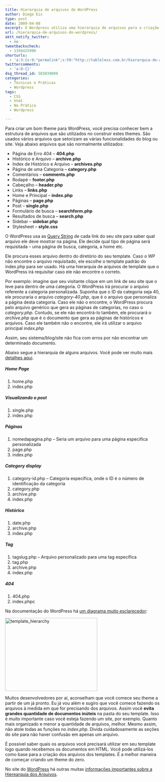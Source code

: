 ```yaml
---
title: Hierarquia de arquivos do WordPress
author: Diego Eis
type: post
date: 2009-04-08
excerpt: O Wordpress utiliza uma hierarquia de arquivos para a criação de themes. Para criar bons sites e blogs baseados em Wordpress, é importante que você entenda essa hierarquia.
url: /hierarquia-de-arquivos-do-wordpress/
aktt_notify_twitter:
  - no
tweetbackscheck:
  - 1356425990
shorturls:
  - 'a:3:{s:9:"permalink";s:59:"http://tableless.com.br/hierarquia-de-arquivos-do-wordpress";s:7:"tinyurl";s:26:"http://tinyurl.com/3j7m5qr";s:4:"isgd";s:19:"http://is.gd/0tzn55";}'
twittercomments:
  - 'a:0:{}'
dsq_thread_id: 503039009
categories:
  - Técnicas e Práticas
  - Wordpress
tags:
  - CSS
  - html
  - Na Prática
  - Wordpress

---
```

Para criar um bom theme para WordPress, você precisa conhecer bem a estrutura de arquivos que são utilizados no construir estes themes. São usados vários arquivos que setorizam as várias funcionalidades do blog ou site. Veja abaixo arquivos que são normalmente utilizados:

  * Página de Erro 404 &#8211; **404.php**
  * Histórico e Arquivo &#8211; **archive.php**
  * Index de Histórico e Arquivo &#8211; **archives.php**
  * Página de uma Categoria &#8211; **category.php**
  * Comentários &#8211; **comments.php**
  * Rodapé &#8211; **footer.php**
  * Cabeçalho &#8211; **header.php**
  * Links &#8211; **links.php**
  * Home e Principal &#8211; **index.php**
  * Páginas &#8211; **page.php**
  * Post &#8211; **single.php**
  * Formulário de busca &#8211; **searchform.php**
  * Resultados de busca &#8211; **search.php**
  * Sidebar &#8211; **sidebar.php**
  * Stylesheet &#8211; **style.css** 

O WordPress usa as [Query String][1] de cada link do seu site para saber qual arquivo ele deve mostrar na página. Ele decide qual tipo de página será requisitada &#8211; uma página de busca, categoria, a home etc.
  
Ele procura esses arquivo dentro do diretório do seu template. Caso o WP não encontre o arquivo requisitado, ele escolhe o template padrão do index.php para ser usado. Há uma hierarquia de arquivos de template que o WordPress irá requisitar caso ele não encontre o correto.

Por exemplo: imagine que seu visitante clique em um link de seu site que o leve para dentro de uma categoria. O WordPress irá procurar o arquivo referente a categoria personalizada. Suponha que o ID da categoria seja 40, ele procuraria o arquivo _category-40.php_, que é o arquivo que personaliza a página desta categoria. Caso ele não o encontre, o WordPress procura pelo arquivo genérico que gera as páginas de categorias, no caso o _category.php_. Contudo, se ele não encontrá-lo também, ele procurará o _archive.php_ que é o documento que gera as páginas de históricos e arquivos. Caso ele também não o encontre, ele irá utilizar o arquivo principal _index.php_
  
Assim, seu sistema/blog/site não fica com erros por não encontrar um determinado documento.

Abaixo segue a hierarquia de alguns arquivos. Você pode ver muito mais [detalhes aqui][2].

##### Home Page

  1. home.php
  2. index.php 

##### Visualizando o post

  1. single.php
  2. index.php

##### Páginas 

  1. nomedapagina.php &#8211; Seria um arquivo para uma página especifica personalizada
  2. page.php
  3. index.php 

##### Category display

  1. category-id.php &#8211; Categoria específica, onde o ID é o número de identificação da categoria
  2. category.php
  3. archive.php
  4. index.php 

##### Histórico

  1. date.php
  2. archive.php
  3. index.php 

##### Tag

  1. tagslug.php &#8211; Arquivo personalizado para uma tag específica
  2. tag.php
  3. archive.php
  4. index.php 

##### 404

  1. 404.php
  2. index.phpc

Na documentação do WordPress há [um diagrama muito esclarecedor][3]:
  
[<img src="http://tableless.com.br/uploads/2009/04/template_hierarchy-300x238.png" alt="template_hierarchy" title="template_hierarchy" width="300" height="238" class="alignnone size-medium wp-image-1311" srcset="uploads/2009/04/template_hierarchy-300x238.png 300w, uploads/2009/04/template_hierarchy.png 880w" sizes="(max-width: 300px) 100vw, 300px" />][4]

Muitos desenvolvedores por aí, aconselham que você comece seu theme a partir de um já pronto. Eu já vou além e sugiro que você comece fazendo os arquivos à medida em que for precisando dos arquivos. Assim você **evita grandes quantidade de documentos inúteis** na pasta do seu template. Isso é muito importante caso você esteja fazendo um site, por exemplo. Quanto mais organizado e menor a quantidade de arquivos, melhor. Mesmo assim, não atole todas as funções no _index.php_. Divida cuidadosamente as seções do site para não haver confusão em apenas um arquivo.

É possível saber quais os arquivos você precisará utilizar em seu template logo quando recebemos os documentos em HTML. Você pode utilizá-los como base para a criação dos arquivos dos templates. É a melhor maneira de começar criando um theme do zero. 

No site do [WordPress][5] há outras muitas [informações importantes sobre a Hierearquia dos Arquivos][6].

 [1]: http://codex.wordpress.org/Glossary#Query_string
 [2]: http://codex.wordpress.org/Template_Hierarchy "Hierarquia de arquivo do WordPress - Em inglês"
 [3]: http://codex.wordpress.org/images/1/18/Template_Hierarchy.png
 [4]: http://tableless.com.br/uploads/2009/04/template_hierarchy.png
 [5]: http://tableless.com.br/categoria/wordpress "Artigos sobre WordPress"
 [6]: http://codex.wordpress.org/Template_Hierarchy